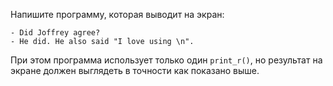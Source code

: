 Напишите программу, которая выводит на экран:

    - Did Joffrey agree?
    - He did. He also said "I love using \n".
При этом программа использует только один `print_r()`, но результат на экране должен выглядеть в точности как показано выше.

